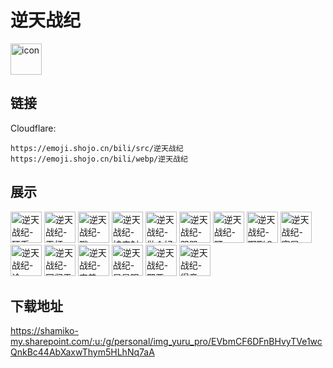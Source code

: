 # 逆天战纪
<img src="https://emoji.shojo.cn/bili/src/逆天战纪/icon.png" width="50" height="50" alt="icon">

## 链接
Cloudflare:
```
https://emoji.shojo.cn/bili/src/逆天战纪
https://emoji.shojo.cn/bili/webp/逆天战纪
```
## 展示
<img src="https://emoji.shojo.cn/bili/src/逆天战纪/逆天战纪-硬币.png" width="50" height="50" alt="逆天战纪-硬币">
<img src="https://emoji.shojo.cn/bili/src/逆天战纪/逆天战纪-干杯.png" width="50" height="50" alt="逆天战纪-干杯">
<img src="https://emoji.shojo.cn/bili/src/逆天战纪/逆天战纪-戳.png" width="50" height="50" alt="逆天战纪-戳">
<img src="https://emoji.shojo.cn/bili/src/逆天战纪/逆天战纪-被床封印了.png" width="50" height="50" alt="逆天战纪-被床封印了">
<img src="https://emoji.shojo.cn/bili/src/逆天战纪/逆天战纪-做个好梦呀.png" width="50" height="50" alt="逆天战纪-做个好梦呀">
<img src="https://emoji.shojo.cn/bili/src/逆天战纪/逆天战纪-哭哭.png" width="50" height="50" alt="逆天战纪-哭哭">
<img src="https://emoji.shojo.cn/bili/src/逆天战纪/逆天战纪-盯.png" width="50" height="50" alt="逆天战纪-盯">
<img src="https://emoji.shojo.cn/bili/src/逆天战纪/逆天战纪-啊咧？.png" width="50" height="50" alt="逆天战纪-啊咧？">
<img src="https://emoji.shojo.cn/bili/src/逆天战纪/逆天战纪-窥屏.png" width="50" height="50" alt="逆天战纪-窥屏">
<img src="https://emoji.shojo.cn/bili/src/逆天战纪/逆天战纪-淦.png" width="50" height="50" alt="逆天战纪-淦">
<img src="https://emoji.shojo.cn/bili/src/逆天战纪/逆天战纪-同归于尽.png" width="50" height="50" alt="逆天战纪-同归于尽">
<img src="https://emoji.shojo.cn/bili/src/逆天战纪/逆天战纪-害羞.png" width="50" height="50" alt="逆天战纪-害羞">
<img src="https://emoji.shojo.cn/bili/src/逆天战纪/逆天战纪-星星眼.png" width="50" height="50" alt="逆天战纪-星星眼">
<img src="https://emoji.shojo.cn/bili/src/逆天战纪/逆天战纪-邪恶.png" width="50" height="50" alt="逆天战纪-邪恶">
<img src="https://emoji.shojo.cn/bili/src/逆天战纪/逆天战纪-得意.png" width="50" height="50" alt="逆天战纪-得意">

## 下载地址

https://shamiko-my.sharepoint.com/:u:/g/personal/img_yuru_pro/EVbmCF6DFnBHvyTVe1wcQnkBc44AbXaxwThym5HLhNq7aA